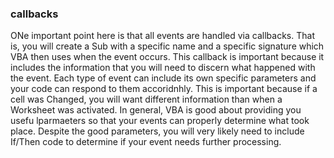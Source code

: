 ### callbacks

ONe important point here is that all events are handled via callbacks. That is, you will create a Sub with a specific name and a specific signature which VBA then uses when the event occurs. This callback is important because it includes the information that you will need to discern what happened with the event. Each type of event can include its own specific parameters and your code can respond to them accoridnhly. This is important because if a cell was Changed, you will want different information than when a Worksheet was activated. In general, VBA is good about providing you usefu lparmaeters so that your events can properly determine what took place. Despite the good parameters, you will very likely need to include If/Then code to determine if your event needs further processing.
